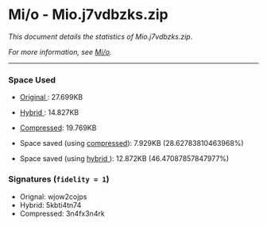 # Mi/o - Mio.j7vdbzks.zip
_This document details the statistics of Mio.j7vdbzks.zip_.

_For more information, see [Mi/o](https://Ephellon.github.io/mio/)._

----

### Space Used
  - [Original  ](Mio.j7vdbzks.org.txt): 27.699KB
  - [Hybrid    ](Mio.j7vdbzks.hyb.txt): 14.827KB
  - [Compressed](Mio.j7vdbzks.cmp.txt): 19.769KB

  - Space saved (using [compressed](Mio.j7vdbzks.cmp.txt)): 7.929KB (28.62783810463968%)
  - Space saved (using [hybrid    ](Mio.j7vdbzks.hyb.txt)): 12.872KB (46.47087857847977%)

### Signatures (`fidelity = 1`)
  - Orignal:    wjow2cojps
  - Hybrid:     5kbti4tn74
  - Compressed: 3n4fx3n4rk
